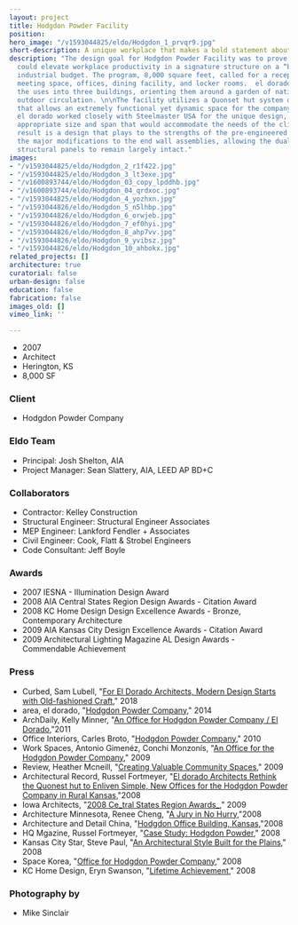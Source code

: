 ```yaml
---
layout: project
title: Hodgdon Powder Facility
position: 
hero_image: "/v1593044825/eldo/Hodgdon_1_prvqr9.jpg"
short-description: A unique workplace that makes a bold statement about brand identity
description: "The design goal for Hodgdon Powder Facility was to prove that a building
  could elevate workplace productivity in a signature structure on a “bare bones”
  industrial budget. The program, 8,000 square feet, called for a reception area,
  meeting space, offices, dining facility, and locker rooms.  el dorado chose to separate
  the uses into three buildings, orienting them around a garden of native plants and
  outdoor circulation. \n\nThe facility utilizes a Quonset hut system of construction
  that allows an extremely functional yet dynamic space for the company’s employees.
  el dorado worked closely with Steelmaster USA for the unique design, examining an
  appropriate size and span that would accommodate the needs of the client. The end
  result is a design that plays to the strengths of the pre-engineered system by focusing
  the major modifications to the end wall assemblies, allowing the dual-corrugated,
  structural panels to remain largely intact."
images:
- "/v1593044825/eldo/Hodgdon_2_r1f422.jpg"
- "/v1593044825/eldo/Hodgdon_3_lt3exe.jpg"
- "/v1600893744/eldo/Hodgdon_03_copy_lpddhb.jpg"
- "/v1600893744/eldo/Hodgdon_04_qrdxoc.jpg"
- "/v1593044825/eldo/Hodgdon_4_yozhxn.jpg"
- "/v1593044826/eldo/Hodgdon_5_n5lhbp.jpg"
- "/v1593044826/eldo/Hodgdon_6_orwjeb.jpg"
- "/v1593044826/eldo/Hodgdon_7_ef0hyi.jpg"
- "/v1593044826/eldo/Hodgdon_8_ahp7vv.jpg"
- "/v1593044826/eldo/Hodgdon_9_yvibsz.jpg"
- "/v1593044826/eldo/Hodgdon_10_ahbokx.jpg"
related_projects: []
architecture: true
curatorial: false
urban-design: false
education: false
fabrication: false
images_old: []
vimeo_link: ''

---
```

* 2007
* Architect
* Herington, KS
* 8,000 SF

### Client

* Hodgdon Powder Company

### Eldo Team

* Principal: Josh Shelton, AIA
* Project Manager: Sean Slattery, AIA, LEED AP BD+C

### Collaborators

* Contractor: Kelley Construction
* Structural Engineer: Structural Engineer Associates
* MEP Engineer: Lankford Fendler + Associates
* Civil Engineer: Cook, Flatt & Strobel Engineers
* Code Consultant: Jeff Boyle

### Awards

* 2007 IESNA - Illumination Design Award
* 2008 AIA Central States Region Design Awards - Citation Award
* 2008 KC Home Design Design Excellence Awards - Bronze, Contemporary Architecture
* 2009 AIA Kansas City Design Excellence Awards - Citation Award
* 2009 Architectural Lighting Magazine AL Design Awards - Commendable Achievement

### Press

* Curbed, Sam Lubell, "[For El Dorado Architects, Modern Design Starts with Old-fashioned Craft](https://www.curbed.com/2018/2/2/16905344/el-dorado-architects-groundbreakers-kansas-city)," 2018
* area, el dorado, "[Hodgdon Powder Company](https://www.area-arch.it/en/hodgdon-powder-company/)," 2014
* ArchDaily, Kelly Minner, "[An Office for Hodgdon Powder Company / El Dorado](https://www.archdaily.com/106531/an-office-for-hodgdon-powder-company-el-dorado),"2011
* Office Interiors, Carles Broto, "[Hodgdon Powder Company](assets.ctfassets.net/7ceafwpo4r5g/iCL396sZRuDog1cmpp25L/8c5e7edec2d56952fa67c46c6263ce40/2010-Office_Interiors-Hodgdon_Only.pdf)," 2010
* Work Spaces, Antonio Gimenéz, Conchi Monzonís, "[An Office for the Hodgdon Powder Company](downloads.ctfassets.net/7ceafwpo4r5g/1v1ZNgRVyYY5mLvaKTHkc2/501807cee6b1d8012d1c5f4fecc24f57/2009-Hodgdon_Powder-Pencil_Work_Spaces.pdf )," 2009
* Review, Heather Mcneill, "[Creating Valuable Community Spaces](downloads.ctfassets.net/7ceafwpo4r5g/74eLBpkCkCFT3Xj8drXZpQ/f098b349c03901a2918bc4d9b3dd7174/2009-eldorado_AIA_Central_States_Awards-Review.pdf )," 2009
* Architectural Record, Russel Fortmeyer, "[El dorado Architects Rethink the Quonest hut to Enliven Simple, New Offices for the Hodgdon Powder Company in Rural Kansas](downloads.ctfassets.net/7ceafwpo4r5g/3S1bRAWj1erM8TVfxs36Bp/11becb977b811d599d4c5392465e2101/2008-Hodgdon-Arch_Record.pdf ),"2008
* Iowa Architects, "[2008 Ce_tral States Region Awards_](assets.ctfassets.net/7ceafwpo4r5g/40cNEge1fFwB0VXXuPO2TK/fe737c3d588aed125d553dc944afa281/2009-Central_States_Award_Winners-Iowa_Architect.pdf)," 2009
* Architecture Minnesota, Renee Cheng, "[A Jury in No Hurry](assets.ctfassets.net/7ceafwpo4r5g/4S5vXZnEnNWg2oRnzON7N6/680f24fb10de5e8f54951dc73314a55c/2008-AIA_MN_Honor_Awards-Architecture_MN.pdf ),"2008
* Architecture and Detail China, "[Hodgdon Office Building, Kansas](downloads.ctfassets.net/7ceafwpo4r5g/5DU6Cuvj6MRDnHP7rnFdSI/7d47b13a67ff37acd9752ffdf2428a92/2008-Hodgdon-DETAIL_China.pdf),"2008
* HQ Mgazine, Russel Fortmeyer, "[Case Study: Hodgdon Powder](assets.ctfassets.net/7ceafwpo4r5g/3vqp4xTWOJ0DSdfrnXR7Wx/b46ff1013895e0d8779c5fa2d1053eca/2008-Hodgdon-HQ_small.pdf)," 2008
* Kansas City Star, Steve Paul, "[An Architectural Style Built for the Plains](downloads.ctfassets.net/7ceafwpo4r5g/4dN98b8CGlLwJxYnqI6Wi4/b74438de50d545aab59005b48a49a208/2008-Hodgdon-KCStar.pdf)," 2008
* Space Korea, "[Office for Hodgdon Powder Company](downloads.ctfassets.net/7ceafwpo4r5g/79KwP6tB7jfkmthlTGQacJ/5f0f827cf72f74d22cbfcb30dbbdc030/2008-Hodgdon-Space_Korea_Magazine.pdf )," 2008
* KC Home Design, Eryn Swanson, "[Lifetime Achievement](downloads.ctfassets.net/7ceafwpo4r5g/37XvC6afNSJrdmlGiCKTzr/022f108049b58e6bbf2c3708827cfd2c/2008-el_dorado_-KC_HomeDesign.pdf)," 2008

### Photography by

* Mike Sinclair